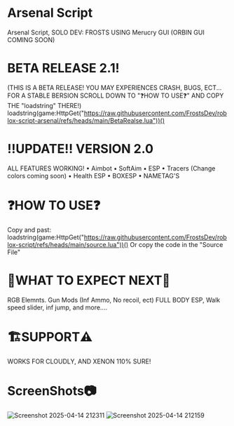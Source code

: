 # Arsenal Script
Arsenal Script, SOLO DEV: FROSTS
USING Merucry GUI
(ORBIN GUI COMING SOON)

# BETA RELEASE 2.1!
(THIS IS A BETA RELEASE! YOU MAY EXPERIENCES CRASH, BUGS, ECT... FOR A STABLE BERSION SCROLL DOWN TO "❓HOW TO USE❓" AND COPY THE "loadstring" THERE!)
loadstring(game:HttpGet("https://raw.githubusercontent.com/FrostsDev/roblox-script-arsenal/refs/heads/main/BetaRealse.lua"))()

# ‼️UPDATE‼️ VERSION 2.0
ALL FEATURES WORKING!
• Aimbot
• SoftAim
• ESP
• Tracers (Change colors coming soon)
• Health ESP
• BOXESP 
• NAMETAG'S

# ❓HOW TO USE❓
Copy and past: loadstring(game:HttpGet("https://raw.githubusercontent.com/FrostsDev/roblox-script/refs/heads/main/source.lua"))()
Or copy the code in the "Source File"

# 📝WHAT TO EXPECT NEXT📝
RGB Elemnts. Gun Mods (Inf Ammo, No recoil, ect) FULL BODY ESP, Walk speed slider, inf jump, and more....

# 🏗️SUPPORT⚠️
WORKS FOR CLOUDLY, AND XENON 110% SURE!

# ScreenShots📷
![Screenshot 2025-04-14 212311](https://github.com/user-attachments/assets/7eea816f-4acc-41a4-b0eb-b2bdc7715c7d)
![Screenshot 2025-04-14 212159](https://github.com/user-attachments/assets/6d1ea192-6647-47a5-a7ee-7ab1cd7debb5)
